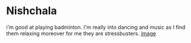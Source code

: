 # Nishchala
i'm good at playing badminton. 
I'm really into dancing and music as I find them relaxing moreover for me they are stressbusters.
[image](nishchala_pic.jpg)
